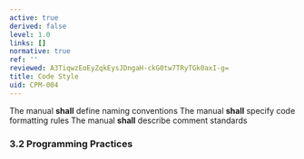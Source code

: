 ```yaml
---
active: true
derived: false
level: 1.0
links: []
normative: true
ref: ''
reviewed: A3TiqwzEoEyZqkEysJDngaH-ckG0tw7TRyTGk0axI-g=
title: Code Style
uid: CPM-004
---
```


The manual **shall** define naming conventions
The manual **shall** specify code formatting rules
The manual **shall** describe comment standards

### 3.2 Programming Practices